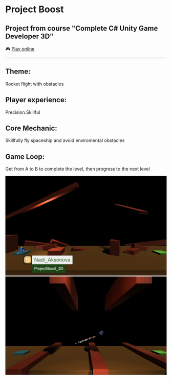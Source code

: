 # Project Boost
## Project from course "Complete C# Unity Game Developer 3D"
:video_game: [Play online](https://sharemygame.com/@Nadi_Aksonova/projectboost-3d)
____

## Theme:
Rocket flight with obstacles

## Player experience:
Precision.Skillful

## Core Mechanic:
Skillfully fly spaceship and avoid enviromental obstacles

## Game Loop:
Get from A to B to complete the level, then progress to the next level

![screen](https://github.com/NadiiaAks/ProjectBoost_3D/blob/master/boost1.jpg)
![screen](https://github.com/NadiiaAks/ProjectBoost_3D/blob/master/boost2.jpg)
